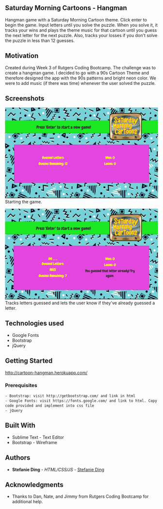 ## Saturday Morning Cartoons - Hangman

Hangman game with a Saturday Morning Cartoon theme. Click enter to begin the game. Input letters until you solve the puzzle. When you solve it, it tracks your wins and plays the theme music for that cartoon until you guess the next letter for the next puzzle. Also, tracks your losses if you don't solve the puzzle in less than 12 guesses.

## Motivation

Created during Week 3 of Rutgers Coding Bootcamp. The challenge was to create a hangman game. I decided to go with a 90s Cartoon Theme and therefore designed the app with the 90s patterns and bright neon color. We were to add music (if there was time) whenever the user solved the puzzle.

## Screenshots

![Starting Screen Shot](images/ScreenShot1.png)
Starting the game.

![Starting Screen Shot](images/ScreenShot2.png)
Tracks letters guessed and lets the user know if they've already guessed a letter.

## Technologies used
- Google Fonts
- Bootstrap
- jQuery

## Getting Started 
http://cartoon-hangman.herokuapp.com/

### Prerequisites

```
- Bootstrap: visit http://getbootstrap.com/ and link in html
- Google Fonts: visit https://fonts.google.com/ and link to html. Copy code provided and implement into css file
- jQuery
```

## Built With

* Sublime Text - Text Editor
* Bootstrap - Wireframe

## Authors

* **Stefanie Ding** - *HTML/CSS/JS* - [Stefanie Ding](https://github.com/StefanieDing)

## Acknowledgments

* Thanks to Dan, Nate, and Jimmy from Rutgers Coding Bootcamp for additional help.